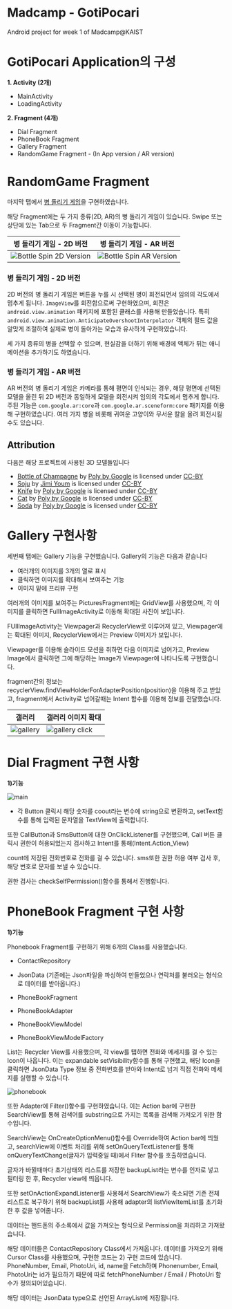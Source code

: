 # Madcamp - GotiPocari

Android project for week 1 of Madcamp@KAIST

# GotiPocari Application의 구성

**1. Activity (2개)**

- MainActivity
- LoadingActivity

**2. Fragment (4개)**

- Dial Fragment
- PhoneBook Fragment
- Gallery Fragment
- RandomGame Fragment - (In App version / AR version)

# RandomGame Fragment

마지막 탭에서 [병 돌리기 게임](https://en.wikipedia.org/wiki/Spin_the_bottle)을 구현하였습니다.

해당 Fragment에는 두 가지 종류(2D, AR)의 병 돌리기 게임이 있습니다. Swipe 또는 상단에 있는 Tab으로 두 Fragment간 이동이 가능합니다.

| 병 돌리기 게임 - 2D 버전                                   | 병 돌리기 게임 - AR 버전                                   |
| ---------------------------------------------------------- | ---------------------------------------------------------- |
| ![Bottle Spin 2D Version](https://i.imgur.com/XOEYxnq.jpg) | ![Bottle Spin AR Version](https://i.imgur.com/JChGl1C.jpg) |

### 병 돌리기 게임 - 2D 버전

2D 버전의 병 돌리기 게임은 버튼을 누를 시 선택된 병이 회전되면서 임의의 각도에서 멈추게 됩니다. `ImageView`를 회전함으로써 구현하였으며, 회전은 `android.view.animation` 패키지에 포함된 클래스를 사용해 만들었습니다. 특히 `android.view.animation.AnticipateOvershootInterpolator` 객체의 필드 값을 알맞게 조절하여 실제로 병이 돌아가는 모습과 유사하게 구현하였습니다.

세 가지 종류의 병을 선택할 수 있으며, 현실감을 더하기 위해 배경에 액체가 튀는 애니메이션을 추가하기도 하였습니다.

### 병 돌리기 게임 - AR 버전

AR 버전의 병 돌리기 게임은 카메라를 통해 평면이 인식되는 경우, 해당 평면에 선택된 모델을 올린 뒤 2D 버전과 동일하게 모델을 회전시켜 임의의 각도에서 멈추게 합니다. 주된 기능은 `com.google.ar:core`과 `com.google.ar.sceneform:core` 패키지를 이용해 구현하였습니다. 여러 가지 병을 비롯해 귀여운 고양이와 무서운 칼을 올려 회전시킬 수도 있습니다.

## Attribution

다음은 해당 프로젝트에 사용된 3D 모델들입니다

- [Bottle of Champagne](https://poly.google.com/view/fCWg2Z6OSku) by [Poly by Google](https://poly.google.com/user/4aEd8rQgKu2) is licensed under [CC-BY](https://creativecommons.org/licenses/by/3.0/legalcode)
- [Soju](https://poly.google.com/view/0FJq5yTfjg5) by [Jimi Youm](https://poly.google.com/user/fPd6c2uDY_w) is licensed under [CC-BY](https://creativecommons.org/licenses/by/3.0/legalcode)
- [Knife](https://poly.google.com/view/0X5xcxjszwI) by [Poly by Google](https://poly.google.com/user/4aEd8rQgKu2) is licensed under [CC-BY](https://creativecommons.org/licenses/by/3.0/legalcode)
- [Cat](https://poly.google.com/view/6dM1J6f6pm9) by [Poly by Google](https://poly.google.com/user/4aEd8rQgKu2) is licensed under [CC-BY](https://creativecommons.org/licenses/by/3.0/legalcode)
- [Soda](https://poly.google.com/view/2w4Av7jJ2_B) by [Poly by Google](https://poly.google.com/user/4aEd8rQgKu2) is licensed under [CC-BY](https://creativecommons.org/licenses/by/3.0/legalcode)

# Gallery 구현사항

세번째 탭에는 Gallery 기능을 구현했습니다.
Gallery의 기능은 다음과 같습니다

- 여러개의 이미지를 3개의 열로 표시
- 클릭하면 이미지를 확대해서 보여주는 기능
- 이미지 밑에 프리뷰 구현

여러개의 이미지를 보여주는 PicturesFragment에는 GridView를 사용했으며, 각 이미지를 클릭하면 FullImageActivity로 이동해 확대된 사진이 보입니다.

FUllImageActivity는 Viewpager과 RecyclerView로 이루어져 있고, Viewpager에는 확대된 이미지, RecyclerView에서는 Preview 이미지가 보입니다.

Viewpager를 이용해 슬라이드 모션을 취하면 다음 이미지로 넘어가고, Preview Image에서 클릭하면 그에 해당하는 Image가 Viewpager에 나타나도록 구현했습니다.

fragment간의 정보는 recyclerView.findViewHolderForAdapterPosition(position)을 이용해 주고 받았고, fragment에서 Activity로 넘어갈때는 Intent 함수를 이용해 정보를 전달했습니다.

| 갤러리                                                                                                           | 갤러리 이미지 확대                                                                                                     |
| ---------------------------------------------------------------------------------------------------------------- | ---------------------------------------------------------------------------------------------------------------------- |
| ![gallery](https://user-images.githubusercontent.com/63027385/87500771-54e76180-c698-11ea-8d0d-413dc63bd879.PNG) | ![gallery click](https://user-images.githubusercontent.com/63027385/87500824-7d6f5b80-c698-11ea-9bf2-63a5d03139a8.PNG) |

# Dial Fragment 구현 사항

**1)기능**

![main](https://github.com/geonsikSeo/GotiPocari_Project1/blob/master/imageformd/main.png)

- 각 Button 클릭시 해당 숫자를 coout라는 변수에 string으로 변환하고, setText함수를 통해 입력된 문자열을 TextView에 출력합니다.

또한 CallButton과 SmsButton에 대한 OnClickListener를 구현했으며, Call 버튼 클릭시 권한이 허용되었는지 검사하고 Intent를 통해(Intent.Action_View)

count에 저장된 전화번호로 전화를 걸 수 있습니다. sms또한 권한 허용 여부 검사 후, 해당 번호로 문자를 보낼 수 있습니다.

권한 검사는 checkSelfPermission()함수를 통해서 진행합니다.

# PhoneBook Fragment 구현 사항

**1)기능**

Phonebook Fragment를 구현하기 위해 6개의 Class를 사용했습니다.

- ContactRepository

- JsonData (기존에는 Json파일을 파싱하여 만들었으나 연락처를 불러오는 형식으로 데이터를 받아옵니다.)

- PhoneBookFragment

- PhoneBookAdapter

- PhoneBookViewModel

- PhoneBookViewModelFactory

List는 Recycler View를 사용했으며, 각 view를 탭하면 전화와 메세지를 걸 수 있는 Icon이 나옵니다.
이는 expandable setVisibility함수를 통해 구현했고, 해당 Icon을 클릭하면 JsonData Type 정보 중 전화번호를 받아와
Intent로 넘겨 직접 전화와 메세지를 실행할 수 있습니다.

![phonebook](https://github.com/geonsikSeo/GotiPocari_Project1/blob/master/imageformd/Phonebook1.png)

또한 Adapter에 Filter()함수를 구현하였습니다. 이는 Action bar에 구현한 SearchView를 통해 검색어를 substring으로 가지는 목록을
검색해 가져오기 위한 함수입니다.

SearchView는 OnCreateOptionMenu()함수를 Override하여 Action bar에 띄웠고, searchView에 이벤트 처리를 위해
setOnQueryTextListener를 통해 onQueryTextChange(글자가 입력중일 때)에서 Fliter 함수를 호출하였습니다.

글자가 바뀔때마다 초기상태의 리스트를 저장한 backupList라는 변수를 인자로 넣고 필터링 한 후, Recycler view에 띄웁니다.

또한 setOnActionExpandListener를 사용해서 SearchView가 축소되면 기존 전체리스트로 복구하기 위해 backupList를 사용해 adapter의 listViewItemList를 초기화
한 후 값을 넣어줍니다.

데이터는 핸드폰의 주소록에서 값을 가져오는 형식으로 Permission을 처리하고 가져왔습니다.

해당 데이터들은 ContactRepository Class에서 가져옵니다. 데이터를 가져오기 위해 Cursor Class를 사용했으며, 구현한 코드는 2) 구현 코드에 있습니다. PhoneNumber, Email, PhotoUri, id, name을 Fetch하며 Phonenumber, Email, PhotoUri는 id가 필요하기 때문에 따로 fetchPhoneNumber / Email / PhotoUri 함수가 정의되어있습니다.

해당 데이터는 JsonData type으로 선언된 ArrayList에 저장됩니다.
